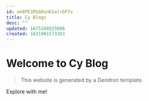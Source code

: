 ```yaml
---
id: wn8PE1RhG0znK1alrGFYv
title: Cy Blogs
desc: ""
updated: 1675108925086
created: 1631901573363
---
```


# Welcome to Cy Blog

> This website is generated by a Dendron template. 

Explore with me!
